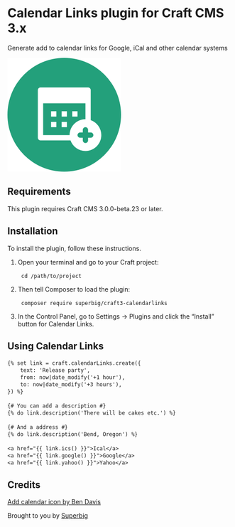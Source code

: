 # Calendar Links plugin for Craft CMS 3.x

Generate add to calendar links for Google, iCal and other calendar systems

![Screenshot](resources/img/icon.png)

## Requirements

This plugin requires Craft CMS 3.0.0-beta.23 or later.

## Installation

To install the plugin, follow these instructions.

1. Open your terminal and go to your Craft project:

        cd /path/to/project

2. Then tell Composer to load the plugin:

        composer require superbig/craft3-calendarlinks

3. In the Control Panel, go to Settings → Plugins and click the “Install” button for Calendar Links.

## Using Calendar Links

```twig
{% set link = craft.calendarLinks.create({
    text: 'Release party',
    from: now|date_modify('+1 hour'),
    to: now|date_modify('+3 hours'),
}) %}

{# You can add a description #}
{% do link.description('There will be cakes etc.') %}

{# And a address #}
{% do link.description('Bend, Oregon') %}

<a href="{{ link.ics() }}">Ical</a>
<a href="{{ link.google() }}">Google</a>
<a href="{{ link.yahoo() }}">Yahoo</a>
```

## Credits

[Add calendar icon by Ben Davis](https://thenounproject.com/term/add-calendar/770071)

Brought to you by [Superbig](https://superbig.co)
